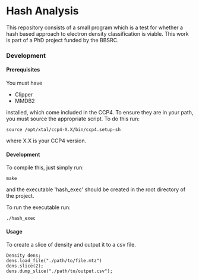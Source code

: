 # Hash Analysis

This repository consists of a small program which is a test for whether a hash based approach to electron density classification is viable. This work is part of a PhD project funded by the BBSRC. 

### Development

#### Prerequisites

You must have
- Clipper
- MMDB2

installed, which come included in the CCP4. To ensure they are in your path, you must source the appropriate script. To do this run:

    source /opt/xtal/ccp4-X.X/bin/ccp4.setup-sh 
where X.X is your CCP4 version.

#### Development

To compile this, just simply run:

    make
and the executable 'hash_exec' should be created in the root directory of the project.

To run the executable run:

    ./hash_exec
    
#### Usage

To create a slice of density and output it to a csv file. 

    Density dens; 
    dens.load_file("./path/to/file.mtz")
    dens.slice(2);
    dens.dump_slice("./path/to/output.csv");
